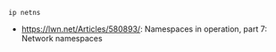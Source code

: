 ```
ip netns
```

- https://lwn.net/Articles/580893/: Namespaces in operation, part 7: Network namespaces
